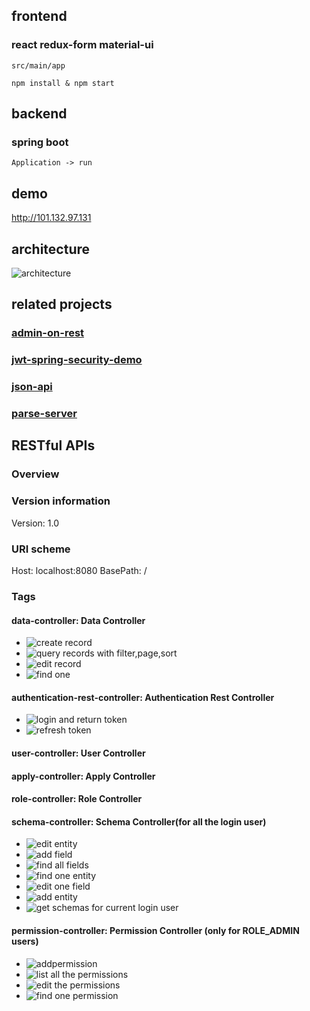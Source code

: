 ## frontend

### react redux-form material-ui 
```
src/main/app 

npm install & npm start
```

## backend

### spring boot

```
Application -> run
```

## demo

http://101.132.97.131

## architecture
![architecture](https://github.com/data-server/easyadmin/blob/master/screenshots/architecture.png?raw=true)

## related projects
### [admin-on-rest](https://github.com/marmelab/admin-on-rest)
### [jwt-spring-security-demo](https://github.com/szerhusenBC/jwt-spring-security-demo)
### [json-api](https://github.com/json-api/json-api)
### [parse-server](https://github.com/parse-community/parse-server)


## RESTful APIs

### Overview
### Version information
Version: 1.0

### URI scheme
Host: localhost:8080
BasePath: /

### Tags

#### data-controller: Data Controller
* ![create record](https://github.com/data-server/easyadmin/wiki/paths#datamutation)
* ![query records with filter,page,sort](https://github.com/data-server/easyadmin/wiki/paths#dataquery)
* ![edit record](https://github.com/data-server/easyadmin/wiki/paths#datamutation-1)
* ![find one](https://github.com/data-server/easyadmin/wiki/paths#findone)


#### authentication-rest-controller: Authentication Rest Controller
* ![login and return token](https://github.com/data-server/easyadmin/wiki/paths#createauthenticationtoken)
* ![refresh token](https://github.com/data-server/easyadmin/wiki/paths#refreshandgetauthenticationtoken)


#### user-controller: User Controller

#### apply-controller: Apply Controller

#### role-controller: Role Controller

#### schema-controller: Schema Controller(for all the login user)
* ![edit entity](https://github.com/data-server/easyadmin/wiki/paths#editentity)
* ![add field](https://github.com/data-server/easyadmin/wiki/paths#addfield)
* ![find all fields](https://github.com/data-server/easyadmin/wiki/paths#findallfields)
* ![find one entity](https://github.com/data-server/easyadmin/wiki/paths#findone-1)
* ![edit one field](https://github.com/data-server/easyadmin/wiki/paths#editfield-1)
* ![add entity](https://github.com/data-server/easyadmin/wiki/paths#addentity)
* ![get schemas for current login user](https://github.com/data-server/easyadmin/wiki/paths#getschemas)


#### permission-controller: Permission Controller (only for ROLE_ADMIN users)
* ![addpermission](https://github.com/data-server/easyadmin/wiki/paths#addpermission)
* ![list all the permissions](https://github.com/data-server/easyadmin/wiki/paths#list)
* ![edit the permissions](https://github.com/data-server/easyadmin/wiki/paths#editfield)
* ![find one permission](https://github.com/data-server/easyadmin/wiki/paths#finduser)
